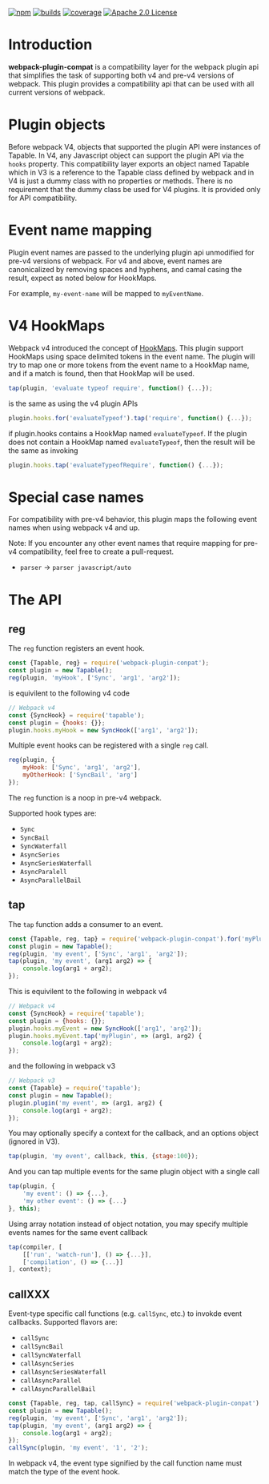 [![npm][npm]][npm-url]
[![builds][builds]][builds-url]
[![coverage][cover]][cover-url]
[![Apache 2.0 License][apache2]][apache2-url]

# Introduction

**webpack-plugin-compat** is a compatibility layer for the webpack plugin api that simplifies the task of supporting both v4 and pre-v4 versions of webpack.  This plugin provides a compatibility api that can be used with all current versions of webpack.  

# Plugin objects

Before webpack V4, objects that supported the plugin API were instances of Tapable.  In V4, any Javascript object can support the plugin API via the `hooks` property.  This compatibility layer exports an object named Tapable which in V3 is a reference to the Tapable class defined by webpack and in V4 is just a dummy class with no properties or methods.  There is no requirement that the dummy class be used for V4 plugins.  It is provided only for API compatibility.

# Event name mapping

Plugin event names are passed to the underlying plugin api unmodified for pre-v4 versions of webpack.  For v4 and above, event names are canonicalized by removing spaces and hyphens, and camal casing the result, expect as noted below for HookMaps.

For example, `my-event-name` will be mapped to `myEventName`.

# V4 HookMaps

Webpack v4 introduced the concept of [HookMaps](https://github.com/webpack/tapable#hookmap).  This plugin support HookMaps using space delimited tokens in the event name.  The plugin will try to map one or more tokens from the event name to a HookMap name, and if a match is found, then that HookMap will be used.

```javascript
tap(plugin, 'evaluate typeof require', function() {...});
```

is the same as using the v4 plugin APIs

```javascript
plugin.hooks.for('evaluateTypeof').tap('require', function() {...});
```

if plugin.hooks contains a HookMap named `evaluateTypeof`.  If the plugin does not contain a HookMap named `evaluateTypeof`, then the result will be the same as invoking

```javascript
plugin.hooks.tap('evaluateTypeofRequire', function() {...});
```

# Special case names

For compatibility with pre-v4 behavior, this plugin maps the following event names when using webpack v4 and up.

Note: If you encounter any other event names that require mapping for pre-v4 compatibility, feel free to create a pull-request.

* `parser` -> `parser javascript/auto`

# The API

## reg

The `reg` function registers an event hook.

```javascript
const {Tapable, reg} = require('webpack-plugin-conpat');
const plugin = new Tapable();
reg(plugin, 'myHook', ['Sync', 'arg1', 'arg2']);
```

is equivilent to the following v4 code

```javascript
// Webpack v4
const {SyncHook} = require('tapable');
const plugin = {hooks: {}};
plugin.hooks.myHook = new SyncHook(['arg1', 'arg2']);
```

Multiple event hooks can be registered with a single `reg` call.

```javascript
reg(plugin, {
	myHook: ['Sync', 'arg1', 'arg2'],
	myOtherHook: ['SyncBail', 'arg']
});
```

The `reg` function is a noop in pre-v4 webpack.

Supported hook types are:

* `Sync`
* `SyncBail`
* `SyncWaterfall`
* `AsyncSeries`
* `AsyncSeriesWaterfall`
* `AsyncParalell`
* `AsyncParallelBail`

## tap

The `tap` function adds a consumer to an event.

```javascript
const {Tapable, reg, tap} = require('webpack-plugin-conpat').for('myPlugin');
const plugin = new Tapable();
reg(plugin, 'my event', ['Sync', 'arg1', 'arg2']);
tap(plugin, 'my event', (arg1 arg2) => {
	console.log(arg1 + arg2);
});
```

This is equivilent to the following in webpack v4

```javascript
// Webpack v4
const {SyncHook} = require('tapable');
const plugin = {hooks: {}};
plugin.hooks.myEvent = new SyncHook(['arg1', 'arg2']);
plugin.hooks.myEvent.tap('myPlugin', => (arg1, arg2) {
	console.log(arg1 + arg2);
});
```

and the following in webpack v3

```javascript
// Webpack v3
const {Tapable} = require('tapable');
const plugin = new Tapable();
plugin.plugin('my event', => (arg1, arg2) {
	console.log(arg1 + arg2);
});
```

You may optionally specify a context for the callback, and an options object (ignored in V3).

```javascript
tap(plugin, 'my event', callback, this, {stage:100});
```

And you can tap multiple events for the same plugin object with a single call

```javascript
tap(plugin, {
	'my event': () => {...},
	'my other event': () => {...}
}, this);
```

Using array notation instead of object notation, you may specify multiple events names for the same event callback

```javascript
tap(compiler, [
	[['run', 'watch-run'], () => {...}],
	['compilation', () => {...}]
], context);
```

## callXXX

Event-type specific call functions (e.g. `callSync`, etc.) to invokde event callbacks.  Supported flavors are:

* `callSync`
* `callSyncBail`
* `callSyncWaterfall`
* `callAsyncSeries`
* `callAsyncSeriesWaterfall`
* `callAsyncParallel`
* `callAsyncParallelBail`

```javascript
const {Tapable, reg, tap, callSync} = require('webpack-plugin-conpat').for('myPlugin');
const plugin = new Tapable();
reg(plugin, 'my event', ['Sync', 'arg1', 'arg2']);
tap(plugin, 'my event', (arg1 arg2) => {
	console.log(arg1 + arg2);
});
callSync(plugin, 'my event', '1', '2');
```

In webpack v4, the event type signified by the call function name must match the type of the event hook.


[npm]: https://img.shields.io/npm/v/webpack-plugin-compat.svg
[npm-url]: https://npmjs.com/package/webpack-plugin-compat
[builds-url]: https://travis-ci.org/chuckdumont/webpack-plugin-compat
[builds]: https://travis-ci.org/chuckdumont/webpack-plugin-compat.svg?branch=master
[cover-url]: https://coveralls.io/github/chuckdumont/webpack-plugin-compat?branch=master
[cover]: https://coveralls.io/repos/github/chuckdumont/webpack-plugin-compat/badge.svg?branch=master
[apache2]: https://img.shields.io/badge/license-Apache%202-blue.svg
[apache2-url]: https://www.apache.org/licenses/LICENSE-2.0.txt
